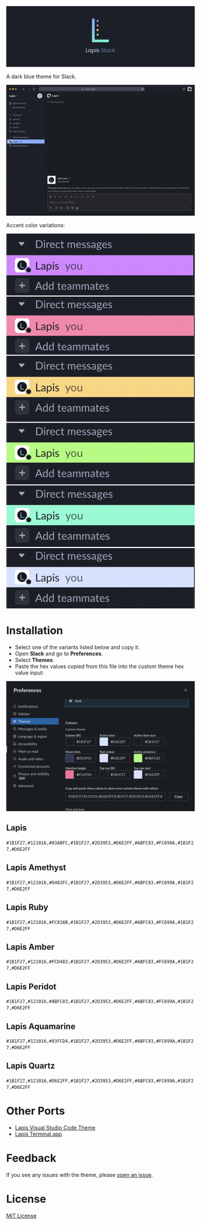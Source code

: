<img src="images/header.jpg">

A dark blue theme for Slack.

![Screenshot](https://raw.githubusercontent.com/aslbarnett/lapis-theme-slack/main/images/lapis-slack.png)

Accent color variations:

![Screenshot](https://raw.githubusercontent.com/aslbarnett/lapis-theme-slack/main/images/amethyst-variant.png)
![Screenshot](https://raw.githubusercontent.com/aslbarnett/lapis-theme-slack/main/images/ruby-variant.png)
![Screenshot](https://raw.githubusercontent.com/aslbarnett/lapis-theme-slack/main/images/amber-variant.png)
![Screenshot](https://raw.githubusercontent.com/aslbarnett/lapis-theme-slack/main/images/peridot-variant.png)
![Screenshot](https://raw.githubusercontent.com/aslbarnett/lapis-theme-slack/main/images/aquamarine-variant.png)
![Screenshot](https://raw.githubusercontent.com/aslbarnett/lapis-theme-slack/main/images/quartz-variant.png)

# Installation

- Select one of the variants listed below and copy it.
- Open **Slack** and go to **Preferences**.
- Select **Themes**.
- Paste the hex values copied from this file into the custom theme hex value input:

![Screenshot](https://raw.githubusercontent.com/aslbarnett/lapis-theme-slack/main/images/installation.png)

## Lapis

`#1B1F27,#121016,#83ABFC,#1B1F27,#2D3953,#D6E2FF,#ABFC83,#FC699A,#1B1F27,#D6E2FF`

## Lapis Amethyst

`#1B1F27,#121016,#D483FC,#1B1F27,#2D3953,#D6E2FF,#ABFC83,#FC699A,#1B1F27,#D6E2FF`

## Lapis Ruby

`#1B1F27,#121016,#FC83AB,#1B1F27,#2D3953,#D6E2FF,#ABFC83,#FC699A,#1B1F27,#D6E2FF`

## Lapis Amber

`#1B1F27,#121016,#FCD483,#1B1F27,#2D3953,#D6E2FF,#ABFC83,#FC699A,#1B1F27,#D6E2FF`

## Lapis Peridot

`#1B1F27,#121016,#ABFC83,#1B1F27,#2D3953,#D6E2FF,#ABFC83,#FC699A,#1B1F27,#D6E2FF`

## Lapis Aquamarine

`#1B1F27,#121016,#83FCD4,#1B1F27,#2D3953,#D6E2FF,#ABFC83,#FC699A,#1B1F27,#D6E2FF`

## Lapis Quartz

`#1B1F27,#121016,#D6E2FF,#1B1F27,#2D3953,#D6E2FF,#ABFC83,#FC699A,#1B1F27,#D6E2FF`

# Other Ports

- [Lapis Visual Studio Code Theme](https://marketplace.visualstudio.com/items?itemName=AlexBarnett.lapis-vscode)
- [Lapis Terminal.app](https://github.com/aslbarnett/lapis-theme-terminal-app)

# Feedback

If you see any issues with the theme, please [open an issue](https://github.com/aslbarnett/lapis-theme-slack/issues).

# License

[MIT License](./LICENSE)
